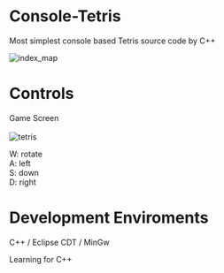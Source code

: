 # Console-Tetris
Most simplest console based Tetris source code by C++</br>

![index_map](https://user-images.githubusercontent.com/13846660/29363131-b653ec88-82c9-11e7-9166-907f98c6d253.PNG)

# Controls
Game Screen </br></br>
![tetris](https://user-images.githubusercontent.com/13846660/29415411-f2be987e-839d-11e7-967d-9ea131290f9f.PNG)

W: rotate </br>
A: left </br>
S: down </br>
D: right </br>

# Development Enviroments
 C++ / Eclipse CDT / MinGw</br>

 Learning for C++ </br>

